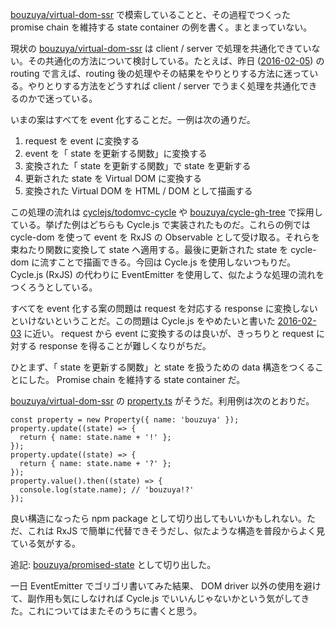 [bouzuya/virtual-dom-ssr][]  で模索していることと、その過程でつくった promise chain を維持する state container の例を書く。まとまっていない。

現状の [bouzuya/virtual-dom-ssr][] は client / server で処理を共通化できていない。その共通化の方法について検討している。たとえば、昨日 ([2016-02-05][]) の routing で言えば、routing  後の処理やその結果をやりとりする方法に迷っている。やりとりする方法をどうすれば client / server でうまく処理を共通化できるのかで迷っている。

いまの案はすべてを event 化することだ。一例は次の通りだ。

1. request を event に変換する
2. event を「 state を更新する関数」に変換する
3. 変換された「 state を更新する関数」で state を更新する
4. 更新された state を Virtual DOM に変換する
5. 変換された Virtual DOM を HTML / DOM として描画する

この処理の流れは [cyclejs/todomvc-cycle][] や [bouzuya/cycle-gh-tree][] で採用している。挙げた例はどちらも Cycle.js で実装されたものだ。これらの例では cycle-dom を使って event を RxJS の Observable として受け取る。それらを束ねたり関数に変換して state へ適用する。最後に更新された state を cycle-dom に流すことで描画できる。今回は Cycle.js を使用しないつもりだ。Cycle.js (RxJS) の代わりに EventEmitter を使用して、似たような処理の流れをつくろうとしている。

すべてを event 化する案の問題は request を対応する response に変換しないといけないということだ。この問題は Cycle.js をやめたいと書いた [2016-02-03][] に近い。 request から event に変換するのは良いが、きっちりと request に対する response を得ることが難しくなりがちだ。

ひとまず、「 state を更新する関数」と state を扱うための data 構造をつくることにした。 Promise chain を維持する  state container だ。

[bouzuya/virtual-dom-ssr][] の [property.ts](https://github.com/bouzuya/virtual-dom-ssr/blob/84475689f256eb5c6967ddbde21e153b9e5e2eb0/src/property.ts) がそうだ。利用例は次のとおりだ。

```
const property = new Property({ name: 'bouzuya' });
property.update((state) => {
  return { name: state.name + '!' };
});
property.update((state) => {
  return { name: state.name + '?' };
});
property.value().then((state) => {
  console.log(state.name); // 'bouzuya!?'
});
```

良い構造になったら npm package として切り出してもいいかもしれない。ただ、これは RxJS で簡単に代替できそうだし、似たような構造を普段からよく見ている気がする。

追記: [bouzuya/promised-state][] として切り出した。

一日 EventEmitter でゴリゴリ書いてみた結果、 DOM driver 以外の使用を避けて、副作用も気にしなければ Cycle.js でいいんじゃないかという気がしてきた。これについてはまたそのうちに書くと思う。

[2016-02-03]: https://blog.bouzuya.net/2016/02/03/
[2016-02-05]: https://blog.bouzuya.net/2016/02/05/
[bouzuya/cycle-gh-tree]: https://github.com/bouzuya/cycle-gh-tree
[bouzuya/promised-state]: https://github.com/bouzuya/promised-state
[bouzuya/virtual-dom-ssr]: https://github.com/bouzuya/virtual-dom-ssr
[cyclejs/todomvc-cycle]: https://github.com/cyclejs/todomvc-cycle
